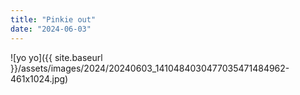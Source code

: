 ```yaml
---
title: "Pinkie out"
date: "2024-06-03"
---
```


![yo yo]({{ site.baseurl }}/assets/images/2024/20240603_1410484030477035471484962-461x1024.jpg)
